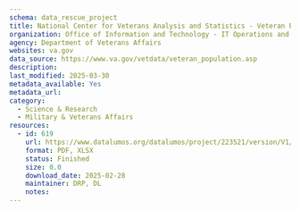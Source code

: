 ```yaml
---
schema: data_rescue_project 
title: National Center for Veterans Analysis and Statistics - Veteran Population
organization: Office of Information and Technology - IT Operations and Services (ITOPS)
agency: Department of Veterans Affairs
websites: va.gov
data_source: https://www.va.gov/vetdata/veteran_population.asp
description: 
last_modified: 2025-03-30
metadata_available: Yes
metadata_url: 
category:
  - Science & Research 
  - Military & Veterans Affairs 
resources:
  - id: 619
    url: https://www.datalumos.org/datalumos/project/223521/version/V1/view
    format: PDF, XLSX
    status: Finished
    size: 0.0
    download_date: 2025-02-28
    maintainer: DRP, DL
    notes: 
---
```

